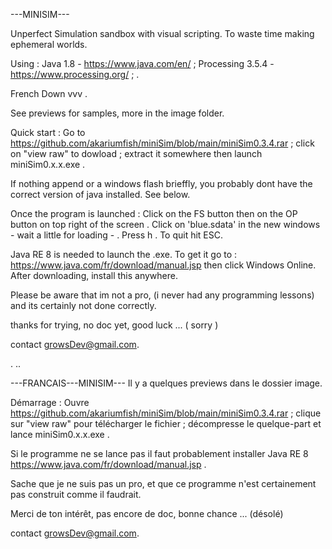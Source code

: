 
---MINISIM---

Unperfect Simulation sandbox with visual scripting. To waste time making ephemeral worlds.

Using : Java 1.8  -  https://www.java.com/en/ ; 
Processing 3.5.4  -  https://www.processing.org/ ; .

French Down   vvv  .

See previews for samples, more in the image folder.

Quick start :
Go to https://github.com/akariumfish/miniSim/blob/main/miniSim0.3.4.rar
 ; click on "view raw" to dowload 
 ; extract it somewhere then launch miniSim0.x.x.exe .

If nothing append or a windows flash brieffly, you probably dont have the correct version of java installed. See below.

Once the program is launched :
Click on the FS button then on the OP button on top right of the screen .
Click on 'blue.sdata' in the new windows - wait a little for loading - .
Press h .
To quit hit ESC.  

Java RE 8 is needed to launch the .exe. To get it go to : https://www.java.com/fr/download/manual.jsp then click Windows Online. After downloading, install this anywhere.

Please be aware that im not a pro, (i never had any programming lessons) and its certainly not done correctly. 

thanks for trying, no doc yet, good luck ... 	( sorry )

contact growsDev@gmail.com.

.
..

---FRANCAIS---MINISIM---
Il y a quelques previews dans le dossier image.

Démarrage :
Ouvre https://github.com/akariumfish/miniSim/blob/main/miniSim0.3.4.rar
 ; clique sur "view raw" pour télécharger le fichier 
 ; décompresse le quelque-part et lance miniSim0.x.x.exe .

Si le programme ne se lance pas il faut probablement installer Java RE 8
https://www.java.com/fr/download/manual.jsp .

Sache que je ne suis pas un pro, et que ce programme n'est certainement pas construit comme il faudrait.

Merci de ton intérêt, pas encore de doc, bonne chance ... (désolé)

contact growsDev@gmail.com.